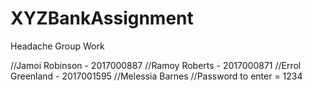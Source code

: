 # XYZBankAssignment
Headache Group Work


//Jamoi Robinson - 2017000887
//Ramoy Roberts - 2017000871
//Errol Greenland - 2017001595
//Melessia Barnes
//Password to enter = 1234
